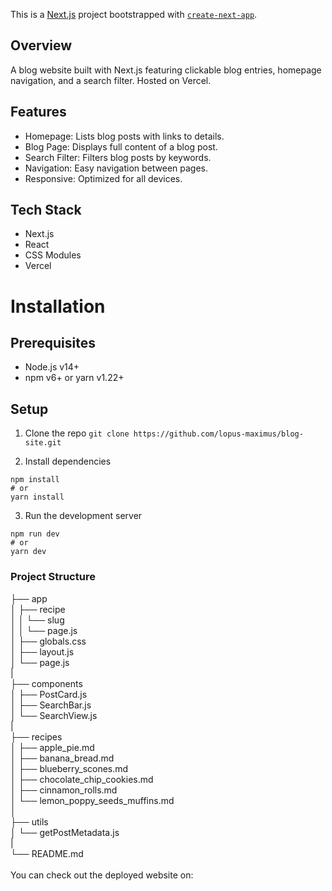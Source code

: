 This is a [Next.js](https://nextjs.org/) project bootstrapped with [`create-next-app`](https://github.com/vercel/next.js/tree/canary/packages/create-next-app).

## Overview

A blog website built with Next.js featuring clickable blog entries, homepage navigation, and a search filter. Hosted on Vercel.

## Features

- Homepage: Lists blog posts with links to details.
- Blog Page: Displays full content of a blog post.
- Search Filter: Filters blog posts by keywords.
- Navigation: Easy navigation between pages.
- Responsive: Optimized for all devices.

## Tech Stack

- Next.js
- React
- CSS Modules
- Vercel

# Installation

## Prerequisites

- Node.js v14+
- npm v6+ or yarn v1.22+

## Setup

1. Clone the repo
   `git clone https://github.com/lopus-maximus/blog-site.git`

2. Install dependencies

```
npm install
# or
yarn install
```

3. Run the development server

```
npm run dev
# or
yarn dev
```

### Project Structure

├── app\
│ ├── recipe\
│ │ └── slug\
│ │ └── page.js\
│ ├── globals.css\
│ ├── layout.js\
│ └── page.js\
|\
├── components\
│ ├── PostCard.js\
│ ├── SearchBar.js\
│ └── SearchView.js\
|\
├── recipes\
│ ├── apple_pie.md\
│ ├── banana_bread.md\
│ ├── blueberry_scones.md\
│ ├── chocolate_chip_cookies.md\
│ ├── cinnamon_rolls.md\
│ └── lemon_poppy_seeds_muffins.md\
│\
├── utils\
│ └── getPostMetadata.js\
|\
└── README.md\
\
You can check out the deployed website on:
